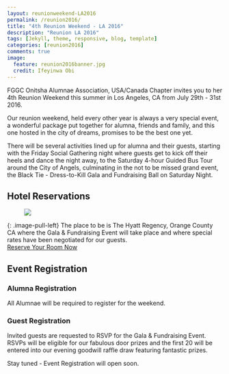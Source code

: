 ```yaml
---
layout: reunionweekend-LA2016
permalink: /reunion2016/
title: "4th Reunion Weekend - LA 2016"
description: "Reunion LA 2016"
tags: [Jekyll, theme, responsive, blog, template]
categories: [reunion2016]
comments: true
image:
  feature: reunion2016banner.jpg
  credit: Ifeyinwa Obi
---
```

FGGC Onitsha Alumnae Association, USA/Canada Chapter invites you to her 4th Reunion Weekend this summer in Los Angeles, CA from July 29th - 31st 2016.

Our reunion weekend, held every other year is always a very special event, a wonderful package put together for alumna, friends and family, and this one hosted in the city of dreams, promises to be the best one yet.

There will be several activities lined up for alumna and their guests, starting with the Friday Social Gathering night where guests get to kick off their heels and dance the night away, to the Saturday 4-hour Guided Bus Tour around the City of Angels, culminating in the not to be missed grand event, the Black Tie - Dress-to-Kill Gala and Fundraising Ball on Saturday Night.

## Hotel Reservations
<figure>
	<a href="{{ site.url }}/images/hyatt-venue.jpg"><img src="{{ site.url }}/images/hyatt-venue.jpg"></a>
</figure>
{: .image-pull-left}
The place to be is The Hyatt Regency, Orange County CA where the Gala & Fundraising Event will take place and where special rates have been negotiated for our guests.

<div markdown="0"><a href="https://resweb.passkey.com/go/fggconitsha2016" class="btn">Reserve Your Room Now</a></div>

## Event Registration

### Alumna Registration
All Alumnae will be required to register for the weekend.

### Guest Registration
Invited guests are requested to RSVP for the Gala & Fundraising Event. RSVPs will be eligible for our fabulous door prizes and the first 20 will be entered into our evening goodwill raffle draw featuring fantastic prizes.

Stay tuned - Event Registration will open soon.

